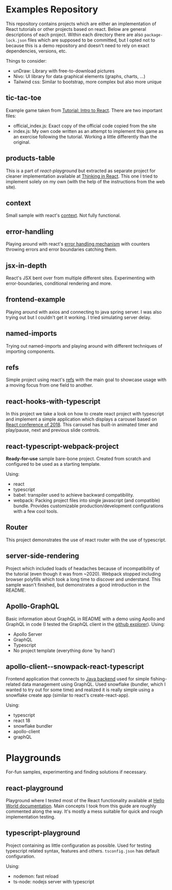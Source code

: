 # Examples Repository
This repository contains projects which are either an implementation of React tutorials or other projects based on react. Below are general descriptions of each project.
Within each directory there are also `package-lock.json` files which are supposed to be committed, but I opted not to because this is a demo repository and doesn't need to rely on exact dependencies, versions, etc.

Things to consider:
- unDraw: Library with free-to-download pictures
- Nivo: UI library for data graphical elements (graphs, charts, ...)
- Tailwind css: Similar to bootstrap, more complex but also more unique

## tic-tac-toe
Example game taken from [Tutorial: Intro to React](https://reactjs.org/tutorial/tutorial.html). There are two important files:

- official\_index.js: Exact copy of the official code copied from the site
- index.js: My own code written as an attempt to implement this game as an exercise following the tutorial. Working a little differently than the original.

## products-table
This is a part of *react-playground* but extracted as separate project for cleaner implementation available at [Thinking in React](https://reactjs.org/docs/thinking-in-react.html). This one I tried to implement solely on
my own (with the help of the instructions from the web site).

## context
Small sample with react's [context](https://reactjs.org/docs/context.html). Not fully functional.

## error-handling
Playing around with react's [error handling mechanism](https://reactjs.org/docs/error-boundaries.html) with counters throwing errors and error boundaries catching them.

## jsx-in-depth
React's JSX bent over from multiple different sites. Experimenting with error-boundaries, conditional rendering and more.

## frontend-example
Playing around with axios and connecting to java spring server. I was also trying out <Suspense /> but I couldn't get it working. I tried simulating server delay.

## named-imports
Trying out named-imports and playing around with different techniques of importing components.

## refs
Simple project using react's [refs](https://reactjs.org/docs/forwarding-refs.html) with the main goal to showcase usage with a moving focus from one field to another.

## react-hooks-with-typescript
In this project we take a look on how to create react project with typescript and implement a simple application which displays a carousel based on [React conference of 2018](https://github.com/ryanflorence/react-conf-2018). This carousel has built-in animated timer and play/pause, next and previous slide controls.

## react-typescript-webpack-project
**Ready-for-use** sample bare-bone project. Created from scratch and configured to be used as a starting template.

Using:
- react
- typescript
- babel: transpiler used to achieve backward compatibility.
- webpack: Packing project files into single javascript (and compatible) bundle. Provides customizable production/development configurations with a few cool tools.

## Router
This project demonstrates the use of react router with the use of typescript.

## server-side-rendering
Project which included loads of headaches because of incompatibility of the tutorial (even though it was from ~2020). Webpack stopped including browser polyfills which took a long time to discover and understand. This sample wasn't finished, but demonstrates a good introduction in the README.

## Apollo-GraphQL
Basic information about GraphQL in README with a demo using Apollo and GraphQL in code (I tested the GraphQL client in the [github explorer](https://docs.github.com/en/graphql/overview/explorer)).
Using:
- Apollo Server
- GraphQL
- Typescript
- No project template (everything done 'by hand')

## apollo-client--snowpack-react-typescript
Frontend application that connects to [Java backend](https://github.com/Cat-Lord/graphql-server) used for simple fishing-related data management using GraphQL. Used snowflake (bundler, which I wanted to try out for some time) and realized it is really simple using a snowflake create app (similar to react's create-react-app). 

Using:
- typescript
- react 18
- snowflake bundler
- apollo-client
- graphQL

# Playgrounds
For-fun samples, experimenting and finding solutions if necessary.

## react-playground
Playground where I tested most of the React functionality available at [Hello World documentation](https://reactjs.org/docs/hello-world.html). Main concepts I took from this guide are roughly commented along the way. It's mostly a mess
suitable for quick and rough implementation testing.

## typescript-playground
Project containing as little configuration as possible. Used for testing typescript related syntax, features and others. `tsconfig.json` has default configuration.

Using:
- nodemon: fast reload
- ts-node: nodejs server with typescript